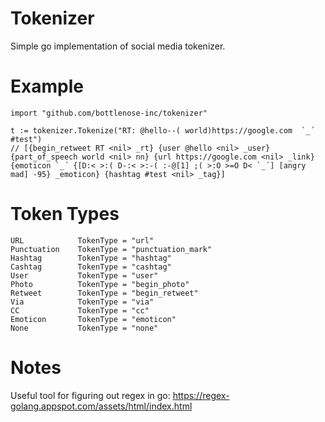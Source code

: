 # Tokenizer

Simple go implementation of social media tokenizer.

# Example

    import "github.com/bottlenose-inc/tokenizer" 
    
    t := tokenizer.Tokenize("RT: @hello--( world)https://google.com  `_´ #test")
    // [{begin_retweet RT <nil> _rt} {user @hello <nil> _user} {part_of_speech world <nil> nn} {url https://google.com <nil> _link} {emoticon `_´ {[D:< >:( D-:< >:-( :-@[1] ;( >:O >=O D< `_´] [angry mad] -95} _emoticon} {hashtag #test <nil> _tag}]

# Token Types

    URL            TokenType = "url"
    Punctuation    TokenType = "punctuation_mark"
    Hashtag        TokenType = "hashtag"
    Cashtag        TokenType = "cashtag"
    User           TokenType = "user"
    Photo          TokenType = "begin_photo"
    Retweet        TokenType = "begin_retweet"
    Via            TokenType = "via"
    CC             TokenType = "cc"
    Emoticon       TokenType = "emoticon"
    None           TokenType = "none"
    
# Notes

Useful tool for figuring out regex in go: https://regex-golang.appspot.com/assets/html/index.html
